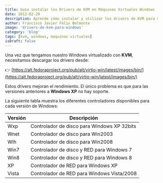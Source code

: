 ```yaml
---
title: Guía instalar los Drivers de KVM en Máquinas Virtuales Windows
date: 2012-02-29
description: Aprende cómo instalar y utilizar los drivers de KVM para mejorar el rendimiento de máquinas virtuales Windows, con una guía detallada y enlaces útiles.
author: Francisco Javier Félix Belmonte
image: 'drivers-de-kvm-para-windows'
category: 'blog'
tags: [kvm, windows, maquinas virtuales]
isDraft: false
---
```


Una vez que tengamos nuestro Windows virtualizado con **KVM**, necesitamos descargar los drivers desde:

👉 [https://alt.fedoraproject.org/pub/alt/virtio-win/latest/images/bin/](https://alt.fedoraproject.org/pub/alt/virtio-win/latest/images/bin/)

Estos drivers mejoran el rendimiento. El único problema es que para las versiones anteriores a **Windows XP** no hay
soporte.

La siguiente tabla muestra los diferentes controladores disponibles para cada versión de Windows:

| Versión | Descripción                                 |
|---------|---------------------------------------------|
| Wxp     | Controlador de disco para Windows XP 32bits |
| Wnet    | Controlador de disco para Win2003           |
| Wlh     | Controlador de disco para Win2008           |
| Win7    | Controlador de disco y RED para Windows 7   |
| Win8    | Controlador de disco y RED para Windows 8   |
| XP      | Controlador de RED para Windows XP          |
| Vista   | Controlador de RED para Windows Vista/2008  |
